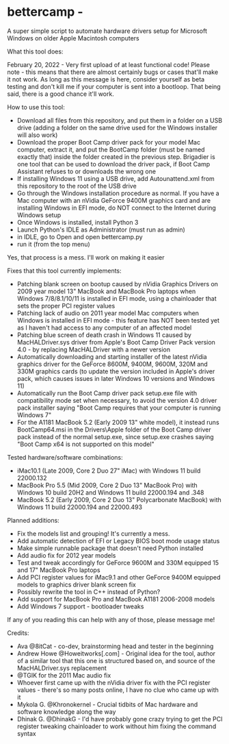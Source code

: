 # bettercamp - 
A super simple script to automate hardware drivers setup for Microsoft Windows on older Apple Macintosh computers

What this tool does:

February 20, 2022 - Very first upload of at least functional code! Please note - this means that there are almost certainly bugs or cases that'll make it not work. As long as this message is here, consider yourself as beta testing and don't kill me if your computer is sent into a bootloop. That being said, there is a good chance it'll work.

How to use this tool:
- Download all files from this repository, and put them in a folder on a USB drive (adding a folder on the same drive used for the Windows installer will also work)
- Download the proper Boot Camp driver pack for your model Mac computer, extract it, and put the BootCamp folder (must be named exactly that) inside the folder created in the previous step. Brigadier is one tool that can be used to download the driver pack, if Boot Camp Assistant refuses to or downloads the wrong one
- If installing Windows 11 using a USB drive, add Autounattend.xml from this repository to the root of the USB drive
- Go through the Windows installation procedure as normal. If you have a Mac computer with an nVidia GeForce 9400M graphics card and are installing Windows in EFI mode, do NOT connect to the Internet during Windows setup
- Once Windows is installed, install Python 3
- Launch Python's IDLE as Administrator (must run as admin)
- in IDLE, go to Open and open bettercamp.py
- run it (from the top menu)

Yes, that process is a mess. I'll work on making it easier

Fixes that this tool currently implements:
- Patching blank screen on bootup caused by nVidia Graphics Drivers on 2009 year model 13" MacBook and MacBook Pro laptops when Windows 7/8/8.1/10/11 is installed in EFI mode, using a chainloader that sets the proper PCI register values
- Patching lack of audio on 2011 year model Mac computers when Windows is installed in EFI mode - this feature has NOT been tested yet as I haven't had access to any computer of an affected model
- Patching blue screen of death crash in Windows 11 caused by MacHALDriver.sys driver from Apple's Boot Camp Driver Pack version 4.0 - by replacing MacHALDriver with a newer version
- Automatically downloading and starting installer of the latest nVidia graphics driver for the GeForce 8600M, 9400M, 9600M, 320M and 330M graphics cards (to update the version included in Apple's driver pack, which causes issues in later Windows 10 versions and Windows 11)
- Automatically run the Boot Camp driver pack setup.exe file with compatibility mode set when necessary, to avoid the version 4.0 driver pack installer saying "Boot Camp requires that your computer is running Windows 7"
- For the A1181 MacBook 5.2 (Early 2009 13" white model), it instead runs BootCamp64.msi in the Drivers\Apple folder of the Boot Camp driver pack instead of the normal setup.exe, since setup.exe crashes saying "Boot Camp x64 is not supported on this model"

Tested hardware/software combinations:
- iMac10.1 (Late 2009, Core 2 Duo 27" iMac) with Windows 11 build 22000.132
- MacBook Pro 5.5 (Mid 2009, Core 2 Duo 13" MacBook Pro) with Windows 10 build 20H2 and Windows 11 build 22000.194 and .348
- MacBook 5.2 (Early 2009, Core 2 Duo 13" Polycarbonate MacBook) with Windows 11 build 22000.194 and 22000.493

Planned additions:
- Fix the models list and grouping! It's currently a mess.
- Add automatic detection of EFI or Legacy BIOS boot mode usage status
- Make simple runnable package that doesn't need Python installed
- Add audio fix for 2012 year models
- Test and tweak accordingly for GeForce 9600M and 330M equipped 15 and 17" MacBook Pro laptops
- Add PCI register values for iMac9.1 and other GeForce 9400M equipped models to graphics driver blank screen fix
- Possibly rewrite the tool in C++ instead of Python?
- Add support for MacBook Pro and MacBook A1181 2006-2008 models
- Add Windows 7 support - bootloader tweaks

If any of you reading this can help with any of those, please message me!

Credits:
- Ava @8itCat - co-dev, brainstorming head and tester in the beginning
- Andrew Howe @Howeitworks[.com] - Original idea for the tool, author of a similar tool that this one is structured based on, and source of the MacHALDriver.sys replacement
- @TGIK for the 2011 Mac audio fix
- Whoever first came up with the nVidia driver fix with the PCI register values - there's so many posts online, I have no clue who came up with it
- Mykola G. @Khronokernel - Crucial tidbits of Mac hardware and software knowledge along the way
- Dhinak G. @DhinakG - I'd have probably gone crazy trying to get the PCI register tweaking chainloader to work without him fixing the command syntax
